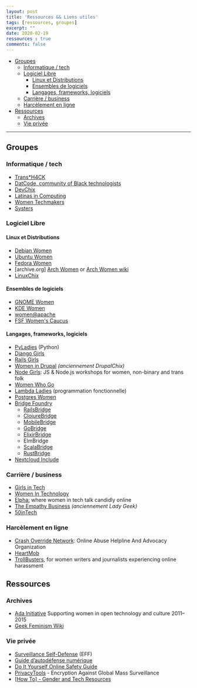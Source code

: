 ```yaml
---
layout: post
title: 'Ressources && Liens utiles'
tags: [ressources, groupes]
excerpt: ""
date: 2020-02-19
ressources : true
comments: false
---
```



- [Groupes](#groupes)
  - [Informatique / tech](#informatique--tech)
  - [Logiciel Libre](#logiciel-libre)
    - [Linux et Distributions](#linux-et-distributions)
    - [Ensembles de logiciels](#ensembles-de-logiciels)
    - [Langages, frameworks, logiciels](#langages-frameworks-logiciels)
  - [Carrière / business](#carri%c3%a8re--business)
  - [Harcèlement en ligne](#harc%c3%a8lement-en-ligne)
- [Ressources](#ressources)
  - [Archives](#archives)
  - [Vie privée](#vie-priv%c3%a9e)

-----

## Groupes

### Informatique / tech

+ [Trans*H4CK](http://www.transhack.org/)
+ [DatCode, community of Black technologists](https://www.datcode.io/)
+ [DevChix](http://www.devchix.com/)
+ [Latinas in Computing](http://latinasincomputing.org/)
+ [Women Techmakers](https://www.womentechmakers.com/)
+ [Systers](https://anitab.org/systers/)

### Logiciel Libre

#### Linux et Distributions

+ [Debian Women](https://www.debian.org/women/) 
+ [Ubuntu Women](https://wiki.ubuntu-women.org/) 
+ [Fedora Women](https://fedoraproject.org/wiki/Women)
+ [archive.org] [Arch Women](https://web.archive.org/web/20191019124624/https://archwomen.org/wiki/) or [Arch Women wiki](https://web.archive.org/web/*/https://archwomen.org/wiki/*)
+ [LinuxChix](https://www.linuxchix.org/) 

#### Ensembles de logiciels

+ [GNOME Women](https://wiki.gnome.org/GnomeWomen) 
+ [KDE Women](https://community.kde.org/KDE_Women) 
+ [women@apache](https://cwiki.apache.org/confluence/display/Women) 
+ [FSF Women's Caucus](https://libreplanet.org/wiki/Group:Women%27s_Caucus) 

#### Langages, frameworks, logiciels

+ [PyLadies](https://www.pyladies.com/) (Python) 
+ [Django Girls](https://djangogirls.org/) 
+ [Rails Girls](http://railsgirls.com/) 
+ [Women in Drupal](https://groups.drupal.org/women-drupal) *(anciennement DrupalChix)* 
+ [Node Girls](https://nodegirls.com/): JS & Node.js workshops for women, non-binary and trans folk 
+ [Women Who Go](https://www.womenwhogo.org/) 
+ [Lambda Ladies](https://www.lambdaladies.com/) (programmation fonctionnelle) 
+ [Postgres Women](https://wiki.postgresql.org/wiki/Postgres_Women) 
+ [Bridge Foundry](https://bridgefoundry.org/) 
  + [RailsBridge](http://railsbridge.org/) 
  + [ClojureBridge](https://clojurebridge.org/) 
  + [MobileBridge](https://github.com/mobilebridge) 
  + [GoBridge](https://golangbridge.org) 
  + [ElixirBridge](http://elixirbridge.org/) 
  + ElmBridge 
  + [ScalaBridge](https://scalabridge.org/)
  + [RustBridge](https://rustbridge.com/) 
+ [Nextcloud Include](https://nextcloud.com/include/) 

### Carrière / business

+ [Girls in Tech](https://paris.girlsintech.org/) 
+ [Women In Technology](https://www.womenintechnology.org/) 
+ [Elpha:](https://elpha.com/) where women in tech talk candidly online 
+ [The Empathy Business](http://theempathybusiness.co.uk/) *(anciennement Lady Geek)* 
+ [50inTech](https://www.50intech.com/) 

### Harcèlement en ligne

+ [Crash Override Network](http://www.crashoverridenetwork.com/): Online Abuse Helpline And Advocacy Organization 
+ [HeartMob](https://iheartmob.org/) 
+ [TrollBusters](http://www.troll-busters.com/), for women writers and journalists experiencing online harassment 

## Ressources

### Archives

+ [Ada Initiative](https://adainitiative.org/) Supporting women in open technology and culture 2011–2015 
+ [Geek Feminism Wiki](https://geekfeminism.wikia.org/wiki/Geek_Feminism_Wiki) 

### Vie privée

+ [Surveillance Self-Defense](https://ssd.eff.org/fr) (EFF) 
+ [Guide d’autodéfense numérique](https://guide.boum.org/) 
+ [Do It Yourself Online Safety Guide](https://chayn.co/safety/) 
+ [PrivacyTools](https://www.privacytools.io/) - Encryption Against Global Mass Surveillance 
+ [[How To] - Gender and Tech Resources](https://gendersec.tacticaltech.org/wiki/index.php/Category:How_To)

